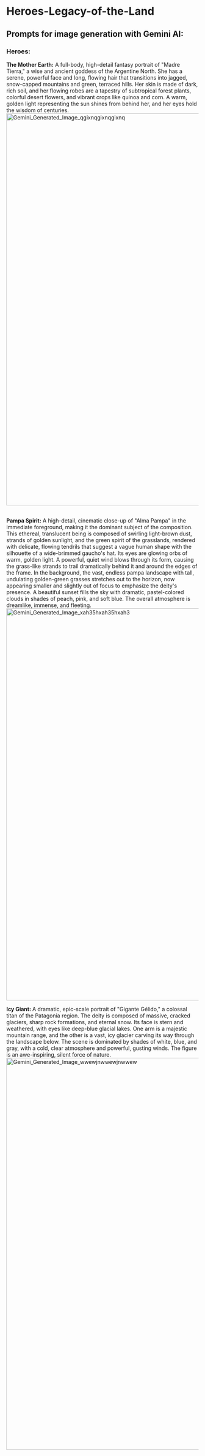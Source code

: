 <h1>Heroes-Legacy-of-the-Land </h1>

<h2>Prompts for image generation with Gemini AI:</h2>

<h3>Heroes:</h3>

<strong>The Mother Earth:</strong> A full-body, high-detail fantasy portrait of "Madre Tierra," a wise and ancient goddess of the Argentine North. She has a serene, powerful face and long, flowing hair that transitions into jagged, snow-capped mountains and green, terraced hills. Her skin is made of dark, rich soil, and her flowing robes are a tapestry of subtropical forest plants, colorful desert flowers, and vibrant crops like quinoa and corn. A warm, golden light representing the sun shines from behind her, and her eyes hold the wisdom of centuries.
<img width="1024" height="1024" alt="Gemini_Generated_Image_qgixnqgixnqgixnq" src="https://github.com/user-attachments/assets/1152ef33-d432-461f-acc2-3f20ec4fe7f5" />

<br>
<strong>Pampa Spirit:</strong> A high-detail, cinematic close-up of "Alma Pampa" in the immediate foreground, making it the dominant subject of the composition. This ethereal, translucent being is composed of swirling light-brown dust, strands of golden sunlight, and the green spirit of the grasslands, rendered with delicate, flowing tendrils that suggest a vague human shape with the silhouette of a wide-brimmed gaucho's hat. Its eyes are glowing orbs of warm, golden light. A powerful, quiet wind blows through its form, causing the grass-like strands to trail dramatically behind it and around the edges of the frame. In the background, the vast, endless pampa landscape with tall, undulating golden-green grasses stretches out to the horizon, now appearing smaller and slightly out of focus to emphasize the deity's presence. A beautiful sunset fills the sky with dramatic, pastel-colored clouds in shades of peach, pink, and soft blue. The overall atmosphere is dreamlike, immense, and fleeting.
<img width="1024" height="1024" alt="Gemini_Generated_Image_xah35hxah35hxah3" src="https://github.com/user-attachments/assets/a78a95f8-5d2a-4374-9873-f2afefe28321" />


<br>

<strong>Icy Giant: </strong> A dramatic, epic-scale portrait of "Gigante Gélido," a colossal titan of the Patagonia region. The deity is composed of massive, cracked glaciers, sharp rock formations, and eternal snow. Its face is stern and weathered, with eyes like deep-blue glacial lakes. One arm is a majestic mountain range, and the other is a vast, icy glacier carving its way through the landscape below. The scene is dominated by shades of white, blue, and gray, with a cold, clear atmosphere and powerful, gusting winds. The figure is an awe-inspiring, silent force of nature.
<img width="1024" height="1024" alt="Gemini_Generated_Image_wwewjnwwewjnwwew" src="https://github.com/user-attachments/assets/9a1228ed-6899-4892-97e6-b2874689bb0a" />

<br>
